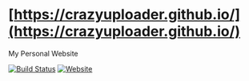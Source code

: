 # [https://crazyuploader.github.io/](https://crazyuploader.github.io/)

My Personal Website

[![Build Status](https://crazyuploader.semaphoreci.com/badges/Website/branches/source.svg)](https://crazyuploader.semaphoreci.com/projects/Website)
[![Website](https://img.shields.io/website?down_message=Offline&up_message=Online&url=https%3A%2F%2Fcrazyuploader.github.io%2F)](https://crazyuploader.github.io/)
